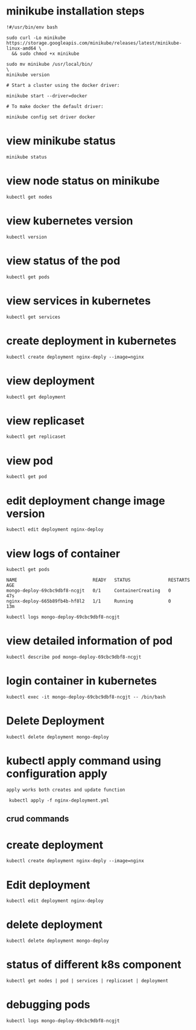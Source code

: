 # minikube installation steps
```
!#/usr/bin/env bash

sudo curl -Lo minikube https://storage.googleapis.com/minikube/releases/latest/minikube-linux-amd64 \
  && sudo chmod +x minikube

sudo mv minikube /usr/local/bin/
\
minikube version

# Start a cluster using the docker driver:

minikube start --driver=docker

# To make docker the default driver:

minikube config set driver docker

```
# view minikube status

```
minikube status
```
# view node status on minikube
```
kubectl get nodes
```

# view kubernetes version
```
kubectl version
```
# view status of the pod
```
kubectl get pods
```

# view services in kubernetes
```
kubectl get services
```
# create deployment in kubernetes
```
kubectl create deployment nginx-deply --image=nginx
```
# view deployment
```
kubectl get deployment
```
# view replicaset
```
kubectl get replicaset
```
# view pod

```
kubectl get pod
```
# edit deployment change image version
```
kubectl edit deployment nginx-deploy
```

# view logs of container
```
kubectl get pods
```
```
NAME                            READY   STATUS              RESTARTS   AGE
mongo-deploy-69cbc9dbf8-ncgjt   0/1     ContainerCreating   0          47s
nginx-deploy-665b89fb4b-hf8l2   1/1     Running             0          13m
```
```
kubectl logs mongo-deploy-69cbc9dbf8-ncgjt
```
# view detailed information of pod
```
kubectl describe pod mongo-deploy-69cbc9dbf8-ncgjt
```

# login container in kubernetes
```
kubectl exec -it mongo-deploy-69cbc9dbf8-ncgjt -- /bin/bash
```

# Delete Deployment
```
kubectl delete deployment mongo-deploy
```

# kubectl apply command using configuration apply

```
apply works both creates and update function
```
```
 kubectl apply -f nginx-deployment.yml
```

## crud commands

# create deployment
```
kubectl create deployment nginx-deply --image=nginx 
```

# Edit deployment
```
kubectl edit deployment nginx-deploy
```

# delete deployment

```
kubectl delete deployment mongo-deploy
```

# status of different k8s component
```
kubectl get nodes | pod | services | replicaset | deployment
```
# debugging pods
```
kubectl logs mongo-deploy-69cbc9dbf8-ncgjt
```
